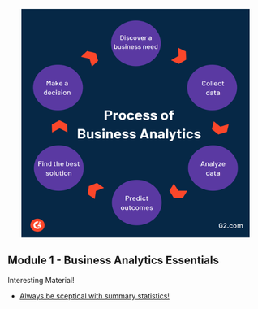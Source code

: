 <p align="center">

<img src="https://github.com/karajimys/BusinessAnalytics/blob/main/images/ba_process.png" width="450" height="450">
</p>

## Module 1 - Business Analytics Essentials


Interesting Material!

- [Always be sceptical with summary statistics!](https://www.autodesk.com/research/publications/same-stats-different-graphs)
